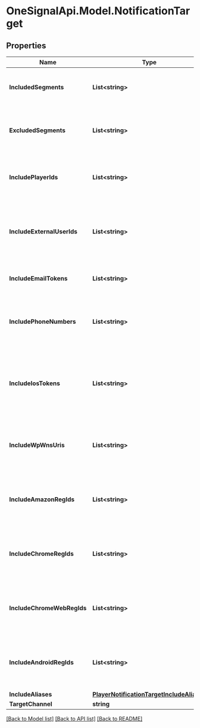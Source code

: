 # OneSignalApi.Model.NotificationTarget

## Properties

Name | Type | Description | Notes
------------ | ------------- | ------------- | -------------
**IncludedSegments** | **List&lt;string&gt;** | The segment names you want to target. Users in these segments will receive a notification. This targeting parameter is only compatible with excluded_segments. Example: [\&quot;Active Users\&quot;, \&quot;Inactive Users\&quot;]  | [optional] 
**ExcludedSegments** | **List&lt;string&gt;** | Segment that will be excluded when sending. Users in these segments will not receive a notification, even if they were included in included_segments. This targeting parameter is only compatible with included_segments. Example: [\&quot;Active Users\&quot;, \&quot;Inactive Users\&quot;]  | [optional] 
**IncludePlayerIds** | **List&lt;string&gt;** | Specific playerids to send your notification to. _Does not require API Auth Key. Do not combine with other targeting parameters. Not compatible with any other targeting parameters. Example: [\&quot;1dd608f2-c6a1-11e3-851d-000c2940e62c\&quot;] Limit of 2,000 entries per REST API call  | [optional] 
**IncludeExternalUserIds** | **List&lt;string&gt;** | Target specific devices by custom user IDs assigned via API. Not compatible with any other targeting parameters Example: [\&quot;custom-id-assigned-by-api\&quot;] REQUIRED: REST API Key Authentication Limit of 2,000 entries per REST API call. Note: If targeting push, email, or sms subscribers with same ids, use with channel_for_external_user_ids to indicate you are sending a push or email or sms.  | [optional] 
**IncludeEmailTokens** | **List&lt;string&gt;** | Recommended for Sending Emails - Target specific email addresses. If an email does not correspond to an existing user, a new user will be created. Example: nick@catfac.ts Limit of 2,000 entries per REST API call  | [optional] 
**IncludePhoneNumbers** | **List&lt;string&gt;** | Recommended for Sending SMS - Target specific phone numbers. The phone number should be in the E.164 format. Phone number should be an existing subscriber on OneSignal. Refer our docs to learn how to add phone numbers to OneSignal. Example phone number: +1999999999 Limit of 2,000 entries per REST API call  | [optional] 
**IncludeIosTokens** | **List&lt;string&gt;** | Not Recommended: Please consider using include_player_ids or include_external_user_ids instead. Target using iOS device tokens. Warning: Only works with Production tokens. All non-alphanumeric characters must be removed from each token. If a token does not correspond to an existing user, a new user will be created. Example: ce777617da7f548fe7a9ab6febb56cf39fba6d38203... Limit of 2,000 entries per REST API call  | [optional] 
**IncludeWpWnsUris** | **List&lt;string&gt;** | Not Recommended: Please consider using include_player_ids or include_external_user_ids instead. Target using Windows URIs. If a token does not correspond to an existing user, a new user will be created. Example: http://s.notify.live.net/u/1/bn1/HmQAAACPaLDr-... Limit of 2,000 entries per REST API call  | [optional] 
**IncludeAmazonRegIds** | **List&lt;string&gt;** | Not Recommended: Please consider using include_player_ids or include_external_user_ids instead. Target using Amazon ADM registration IDs. If a token does not correspond to an existing user, a new user will be created. Example: amzn1.adm-registration.v1.XpvSSUk0Rc3hTVVV... Limit of 2,000 entries per REST API call  | [optional] 
**IncludeChromeRegIds** | **List&lt;string&gt;** | Not Recommended: Please consider using include_player_ids or include_external_user_ids instead. Target using Chrome App registration IDs. If a token does not correspond to an existing user, a new user will be created. Example: APA91bEeiUeSukAAUdnw3O2RB45FWlSpgJ7Ji_... Limit of 2,000 entries per REST API call  | [optional] 
**IncludeChromeWebRegIds** | **List&lt;string&gt;** | Not Recommended: Please consider using include_player_ids or include_external_user_ids instead. Target using Chrome Web Push registration IDs. If a token does not correspond to an existing user, a new user will be created. Example: APA91bEeiUeSukAAUdnw3O2RB45FWlSpgJ7Ji_... Limit of 2,000 entries per REST API call  | [optional] 
**IncludeAndroidRegIds** | **List&lt;string&gt;** | Not Recommended: Please consider using include_player_ids or include_external_user_ids instead. Target using Android device registration IDs. If a token does not correspond to an existing user, a new user will be created. Example: APA91bEeiUeSukAAUdnw3O2RB45FWlSpgJ7Ji_... Limit of 2,000 entries per REST API call  | [optional] 
**IncludeAliases** | [**PlayerNotificationTargetIncludeAliases**](PlayerNotificationTargetIncludeAliases.md) |  | [optional] 
**TargetChannel** | **string** |  | [optional] 

[[Back to Model list]](../README.md#documentation-for-models) [[Back to API list]](../README.md#documentation-for-api-endpoints) [[Back to README]](../README.md)


